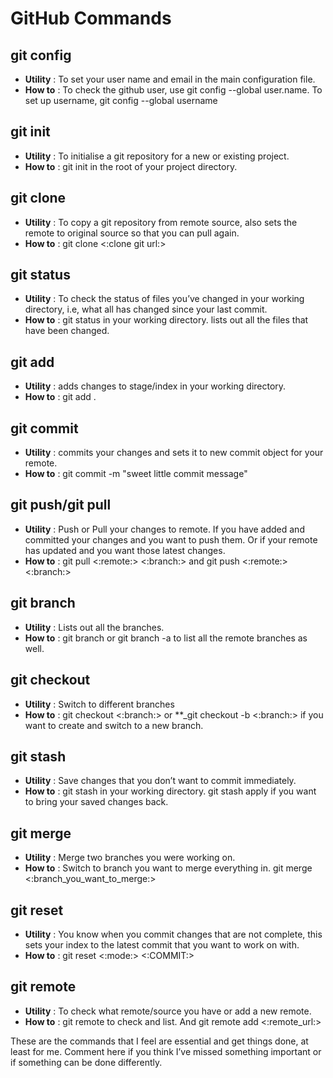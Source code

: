 # GitHub Commands #
## git config ##
- **Utility** : To set your user name and email in the main configuration file.
- **How to** : To check the github user, use git config --global user.name. To set up username, git config --global username <github userID or github eMail> 

## git init ##
- **Utility** : To initialise a git repository for a new or existing project.
- **How to** : git init in the root of your project directory.

## git clone ##
- **Utility** : To copy a git repository from remote source, also sets the remote to original source so that you can pull again.
- **How to** : git clone <:clone git url:>

## git status ##
- **Utility** : To check the status of files you’ve changed in your working directory, i.e, what all has changed since your last commit.
- **How to** : git status in your working directory. lists out all the files that have been changed.

## git add ##
- **Utility** : adds changes to stage/index in your working directory.
- **How to** : git add .

## git commit ##
- **Utility** : commits your changes and sets it to new commit object for your remote.
- **How to** : git commit -m "sweet little commit message"

## git push/git pull ##
- **Utility** : Push or Pull your changes to remote. If you have added and committed your changes and you want to push them. Or if your remote has updated and you want those latest changes.
- **How to** : git pull <:remote:> <:branch:> and git push <:remote:> <:branch:>

## git branch ##
- **Utility** : Lists out all the branches.
- **How to** : git branch or git branch -a to list all the remote branches as well.

## git checkout ##
- **Utility** : Switch to different branches
- **How to** : git checkout <:branch:> or **_git checkout -b <:branch:> if you want to create and switch to a new branch.

## git stash ##
- **Utility** : Save changes that you don’t want to commit immediately.
- **How to** : git stash in your working directory. git stash apply if you want to bring your saved changes back.

## git merge ##
- **Utility** : Merge two branches you were working on.
- **How to** : Switch to branch you want to merge everything in. git merge <:branch_you_want_to_merge:>

## git reset ##
- **Utility** : You know when you commit changes that are not complete, this sets your index to the latest commit that you want to work on with.
- **How to** : git reset <:mode:> <:COMMIT:>

## git remote ##
- **Utility** : To check what remote/source you have or add a new remote.
- **How to** : git remote to check and list. And git remote add <:remote_url:>

These are the commands that I feel are essential and get things done, at least for me. Comment here if you think I’ve missed something important or if something can be done differently.